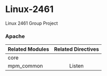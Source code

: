 # Linux-2461
Linux 2461 Group Project


### Apache
|Related Modules |Related Directives |
| -------------- |:-----------------:|
|core            |<virtualHost>      |
|mpm_common      |Listen             |

